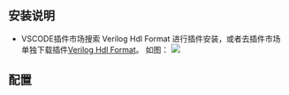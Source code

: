 ## 安装说明
* VSCODE插件市场搜索 Verilog Hdl Format 进行插件安装，或者去插件市场单独下载插件[Verilog Hdl Format](https://marketplace.visualstudio.com/items?itemName=Jiang-Percy.Verilog-Hdl-Format)。
如图：
![](/introduce/Snipaste_2024-04-13_18-02-49.png)
## 配置